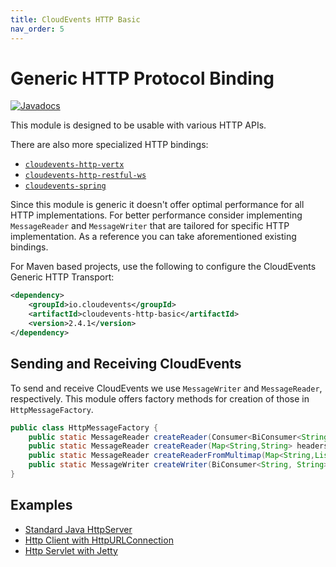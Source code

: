```yaml
---
title: CloudEvents HTTP Basic
nav_order: 5
---
```


# Generic HTTP Protocol Binding

[![Javadocs](http://www.javadoc.io/badge/io.cloudevents/cloudevents-http-basic.svg?color=green)](http://www.javadoc.io/doc/io.cloudevents/cloudevents-http-basic)

This module is designed to be usable with various HTTP APIs.

There are also more specialized HTTP bindings:

- [`cloudevents-http-vertx`](http-vertx.md)
- [`cloudevents-http-restful-ws`](http-jakarta-restful-ws.md)
- [`cloudevents-spring`](spring.md)

Since this module is generic it doesn't offer optimal performance for all HTTP
implementations. For better performance consider implementing `MessageReader`
and `MessageWriter` that are tailored for specific HTTP implementation. As a
reference you can take aforementioned existing bindings.

For Maven based projects, use the following to configure the CloudEvents Generic
HTTP Transport:

```xml
<dependency>
    <groupId>io.cloudevents</groupId>
    <artifactId>cloudevents-http-basic</artifactId>
    <version>2.4.1</version>
</dependency>
```

## Sending and Receiving CloudEvents

To send and receive CloudEvents we use `MessageWriter` and `MessageReader`,
respectively. This module offers factory methods for creation of those in
`HttpMessageFactory`.

```java
public class HttpMessageFactory {
    public static MessageReader createReader(Consumer<BiConsumer<String,String>> forEachHeader, byte[] body);
    public static MessageReader createReader(Map<String,String> headers, byte[] body);
    public static MessageReader createReaderFromMultimap(Map<String,List<String>> headers, byte[] body);
    public static MessageWriter createWriter(BiConsumer<String, String> putHeader, Consumer<byte[]> sendBody);
}
```

## Examples

- [Standard Java HttpServer](https://github.com/cloudevents/sdk-java/tree/master/examples/basic-http/src/main/java/io/cloudevents/examples/http/basic/BasicHttpServer.java)
- [Http Client with HttpURLConnection](https://github.com/cloudevents/sdk-java/tree/master/examples/basic-http/src/main/java/io/cloudevents/examples/http/basic/HttpURLConnectionClient.java)
- [Http Servlet with Jetty](https://github.com/cloudevents/sdk-java/tree/master/examples/basic-http/src/main/java/io/cloudevents/examples/http/basic/JettyServer.java)
